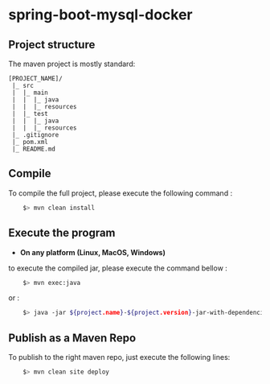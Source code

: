 # spring-boot-mysql-docker

## Project structure

The maven project is mostly standard:

    [PROJECT_NAME]/
     |_ src
     |  |_ main 
     |  |  |_ java 
     |  |  |_ resources 
     |  |_ test 
     |  |  |_ java 
     |  |  |_ resources 
     |_ .gitignore
     |_ pom.xml
     |_ README.md


## Compile

To compile the full project, please execute the following command :

```bash
    $> mvn clean install
```

## Execute the program

- **On any platform (Linux, MacOS, Windows)**

to execute the compiled jar, please execute the command bellow :

```bash
    $> mvn exec:java
```

or :

```bash
    $> java -jar ${project.name}-${project.version}-jar-with-dependencies.jar
```

## Publish as a Maven Repo

To publish to the right maven repo, just execute the following lines:

```bash
    $> mvn clean site deploy
```


